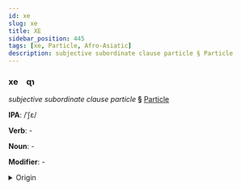 ```yaml
---
id: xe
slug: xe
title: XE
sidebar_position: 445
tags: [xe, Particle, Afro-Asiatic]
description: subjective subordinate clause particle § Particle
---
```


### xe&emsp;<span kind="abugida">ɋɿ</span>

*subjective subordinate clause particle* **§** [Particle](../../tags/Particle)

**IPA**: /ˈʃɛ/

**Verb**: -

**Noun**: -

**Modifier**: -

<details>
    <summary>Origin</summary>
    Hebrew שֶׁ־ she- [ʃɛː]<br/>
    <em>Afro-Asiatic Language Family</em>
</details>